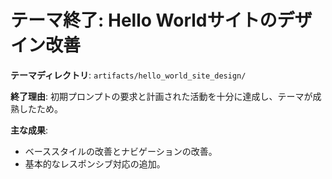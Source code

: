 # テーマ終了: Hello Worldサイトのデザイン改善

**テーマディレクトリ**: `artifacts/hello_world_site_design/`

**終了理由**: 
初期プロンプトの要求と計画された活動を十分に達成し、テーマが成熟したため。

**主な成果**: 
- ベーススタイルの改善とナビゲーションの改善。
- 基本的なレスポンシブ対応の追加。
